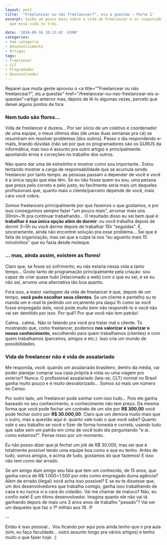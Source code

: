 ```yaml
---
layout: post
title: '"Freelancear ou não freelancear?", eis a questão – Parte 2'
excerpt: Saiba um pouco mais sobre a vida de Freelancer e as responsabilidades e possibilidades
  que essa vida te trás.

date: '2010-09-16 10:13:42 -0300'
categories:
- Sem categoria
- Desenvolvimento
- Artigos
tags:
- Freelancer
- CLT
- Programador
- Desenvolvedor
---
```

Reparei que muita gente aprovou o <a title=""Freelancear ou não freelancear?", eis a questão" href="/freelancear-ou-nao-freelancear-eis-a-questao">artigo anterior</a> mas, depois de lê-lo algumas vezes, percebi que deixei alguns pontos de fora.

<h3>Nem tudo são flores...</h3>
Vida de freelancer é duzera... Por ser sócio de um coletivo e coordenador de uma equipe, o meus últimos dias (de umas duas semanas pra cá) se resumiram em resolver problemas [dos outros]. Passo o dia respondendo e-mails, tirando dúvidas (não sei por que os programadores são os GURUS da informática, mas isso é assunto pra outro artigo) e principalmente: apontando erros e correções no trabalho dos outros.

Não quero dar uma de <em>estrelinha</em> e mostrar como sou importante.. Estou tentando mostrar a carga de responsabilidade que se acumula sendo freelancer por tanto tempo: as pessoas passam a depender de você e você é a única opção que elas têm. Se eu não fosse quem eu sou, uma pessoa que preza pelo correto e pelo justo, eu facilmente seria mais um daqueles profissionais que, quanto mais o cliente/parceiro depende de você, mais caro você cobra.

Somos freelancers principalmente por que fazemos o que gostamos, e por isso conseguimos sempre fazer "um pouco mais", arrumar mais uns 30min~1h pra continuar trabalhando... O resultado disso eu sei bem qual é: <strong>trabalhar é sua única opção além de dormir</strong>: ou você trabalha depois de dormir 3~5h ou você dorme depois de trabalhar 15h "seguidas". E, sinceramente, ainda não encontrei solução pra esse problema... Sei que é falta de organização, mas sei que a culpa tá nos "eu aguento mais 15 minutinhos" que eu fazia desde moleque.

<h3>... mas, ainda assim, existem as flores!</h3>
Claro que, se fosse só sofrimento, eu não estaria nessa vida a tanto tempo... Gosto tanto de programação principalmente pela criação: sou capaz de criar quase tudo [relacionado a web] com o que eu sei, e se eu não sei, arrumo uma alternativa tão boa quanto.

Fora isso, a maior vantagem da vida de freelancer é que, depois de um tempo, <strong>você pode escolher seus clientes</strong>. Se um cliente é pentelho ou te manda um e-mail te pedindo um orçamento pra daqui 1h como se você fosse empregado dele, você pode muito bem não respondê-lo e você não vai ser demitido por isso. Por quê? Por que você não tem patrão!

Calma.. calma.. Não to falando pra você pra tratar mal o cliente. To mostrando que, como freelancer, podemos <strong>nos valorizar e valorizar o nosso conhecimento</strong>, escolhendo para quem trabalhamos (clientes) e com quem trabalhamos (parceiros, amigos e etc.). Isso cria um mundo de possibilidades.

<h3>Vida de freelancer não é vida de assalariado</h3>
Me responda, você: quando um assalariado brasileiro, dentro da média, vai poder planejar comprar sua casa própria à vista ou uma viagem pro exterior? Nunca. O profissional assalariado (leia-se, CLT) normal no Brasil ganha muito pouco e é muito desvalorizado... Somos só mais um número no Censo.

Por outro lado, um freelancer pode sonhar com isso tudo... Pois ele ganha baseado no seu conhecimento, e conhecimento não tem preço. Da mesma forma que você pode fechar um contrato de um site por <strong>R$ 300,00</strong> você pode fechar outro por <strong>R$ 30.000,00</strong>. Claro que um demora muito mais que o outro, mas a questão aqui é: quanto vale tudo o que você sabe? Quanto vale o seu trabalho se você o fizer de forma honesta e correta, usando tudo que sabe sem um patrão em cima de você todo dia perguntando "e ai.. como estamos?". Pense nisso por um momento.

Eu não posso dizer que já fechei um job de R$ 30.000, mas sei que é totalmente possível tendo uma equipe boa como a que eu tenho. Antes de tudo, somos amigos, e acima de tudo, gostamos do que fazemos! E isso não tem como dar errado.

Se um amigo dum amigo seu fala que tem um conhecido, de 15 anos, que ganha cerca de R$ 1.000~1.500 por mês como empregado duma agência? Além de errado (ilegal) você acha isso possível? E se eu te dissesse que, um dos desenvolvedores que trabalha comigo, ganha isso trabalhando de casa e eu nunca vi a cara do cidadão. Vai me chamar de maluco? Não, eu confio nele! É um ótimo desenvolvedor. Imagina quanto ele não vai tá ganhando depois de mais uns 3 anos anos de trabalho "pesado"? Vai ser um daqueles que faz o 1º milhão aos 18. :P

--

Então é isso pessoal... Vou ficando por aqui pois ainda tenho que ir pra aula (sim, eu faço faculdade... outro assunto longo pra vários artigos) e tenho muito o que fazer hoje. :)

